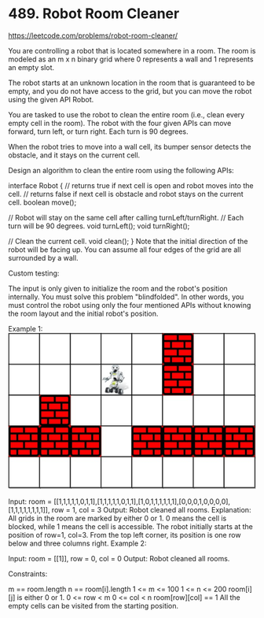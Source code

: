 # 489. Robot Room Cleaner
https://leetcode.com/problems/robot-room-cleaner/

You are controlling a robot that is located somewhere in a room. The room is modeled as an m x n binary grid where 0 represents a wall and 1 represents an empty slot.

The robot starts at an unknown location in the room that is guaranteed to be empty, and you do not have access to the grid, but you can move the robot using the given API Robot.

You are tasked to use the robot to clean the entire room (i.e., clean every empty cell in the room). The robot with the four given APIs can move forward, turn left, or turn right. Each turn is 90 degrees.

When the robot tries to move into a wall cell, its bumper sensor detects the obstacle, and it stays on the current cell.

Design an algorithm to clean the entire room using the following APIs:

interface Robot {
// returns true if next cell is open and robot moves into the cell.
// returns false if next cell is obstacle and robot stays on the current cell.
boolean move();

// Robot will stay on the same cell after calling turnLeft/turnRight.
// Each turn will be 90 degrees.
void turnLeft();
void turnRight();

// Clean the current cell.
void clean();
}
Note that the initial direction of the robot will be facing up. You can assume all four edges of the grid are all surrounded by a wall.

Custom testing:

The input is only given to initialize the room and the robot's position internally. You must solve this problem "blindfolded". In other words, you must control the robot using only the four mentioned APIs without knowing the room layout and the initial robot's position.

Example 1:
![img.png](img.png)

Input: room = [[1,1,1,1,1,0,1,1],[1,1,1,1,1,0,1,1],[1,0,1,1,1,1,1,1],[0,0,0,1,0,0,0,0],[1,1,1,1,1,1,1,1]], row = 1, col = 3
Output: Robot cleaned all rooms.
Explanation: All grids in the room are marked by either 0 or 1.
0 means the cell is blocked, while 1 means the cell is accessible.
The robot initially starts at the position of row=1, col=3.
From the top left corner, its position is one row below and three columns right.
Example 2:

Input: room = [[1]], row = 0, col = 0
Output: Robot cleaned all rooms.


Constraints:

m == room.length
n == room[i].length
1 <= m <= 100
1 <= n <= 200
room[i][j] is either 0 or 1.
0 <= row < m
0 <= col < n
room[row][col] == 1
All the empty cells can be visited from the starting position.